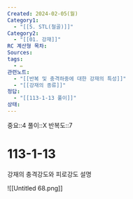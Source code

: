 ```yaml
---
Created: 2024-02-05(월)
Category1:
  - "[[5. STL(철골)]]"
Category2:
  - "[[01. 강재]]"
RC 계산형 목차: 
Sources: 
tags:
  - ✏️
관련노트:
  - "[[반복 및 충격하중에 대한 강재의 특성]]"
  - "[[강재의 종류]]"
정답:
  - "[[113-1-13 풀이]]"
상태:
---
```

중요::4
풀이::X
반복도::7

#  113-1-13

강재의 충격강도와 피로강도 설명


![[Untitled 68.png]]